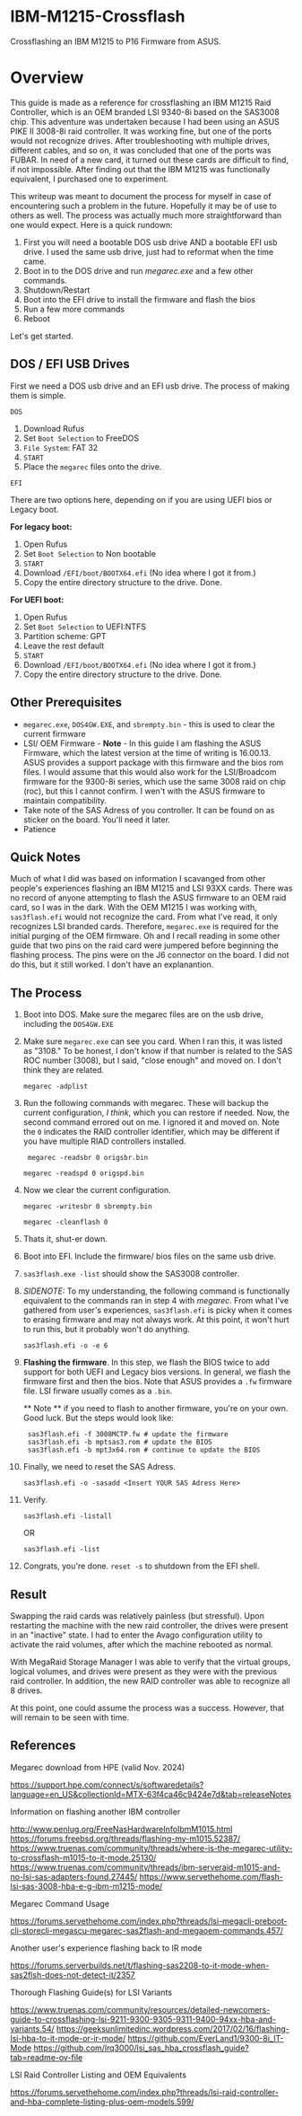 # IBM-M1215-Crossflash
Crossflashing an IBM M1215 to P16 Firmware from ASUS.

# Overview
This guide is made as a reference for crossflashing an IBM M1215 Raid Controller, which is an OEM branded LSI 9340-8i based on the SAS3008 chip. This adventure was undertaken because I had been using an ASUS PIKE II 3008-8i raid controller. It was working fine, but one of the ports would not recognize drives. After troubleshooting with multiple drives, different cables, and so on, it was concluded that one of the ports was FUBAR. In need of a new card, it turned out these cards are difficult to find, if not impossible. After finding out that the IBM M1215 was functionally equivalent, I purchased one to experiment.

This writeup was meant to document the process for myself in case of encountering such a problem in the future. Hopefully it may be of use to others as well. The process was actually much more straightforward than one would expect. Here is a quick rundown:

1. First you will need a bootable DOS usb drive AND a bootable EFI usb drive. I used the same usb drive, just had to reformat when the time came.
2. Boot in to the DOS drive and run _megarec.exe_ and a few other commands.
3. Shutdown/Restart
4. Boot into the EFI drive to install the firmware and flash the bios
5. Run a few more commands
6. Reboot

Let's get started.

## DOS / EFI USB Drives

First we need a DOS usb drive and an EFI usb drive. The process of making them is simple.

` DOS `
1. Download Rufus
2. Set `Boot Selection` to FreeDOS
3. `File System`: FAT 32
4. `START`
5. Place the `megarec` files onto the drive.

`EFI `

There are two options here, depending on if you are using UEFI bios or Legacy boot.

**For legacy boot:**

1. Open Rufus
2. Set `Boot Selection` to Non bootable
3. `START`
4. Download `/EFI/boot/BOOTX64.efi` (No idea where I got it from.)
5. Copy the entire directory structure to the drive. Done.

**For UEFI boot:**
1. Open Rufus
2. Set `Boot Selection` to UEFI:NTFS
3. Partition scheme: GPT
4. Leave the rest default
5. `START`
6. Download `/EFI/boot/BOOTX64.efi` (No idea where I got it from.)
7. Copy the entire directory structure to the drive. Done.
   
## Other Prerequisites

- `megarec.exe`, `DOS4GW.EXE`, and `sbrempty.bin` - this is used to clear the current firmware
- LSI/ OEM Firmware - **Note** - In this guide I am flashing the ASUS Firmware, which the latest version at the time of writing is 16.00.13. ASUS provides a support package with this firmware and the bios rom files. I would assume that this would also work for the LSI/Broadcom firmware for the 9300-8i series, which use the same 3008 raid on chip (roc), but this I cannot confirm. I wen't with the ASUS firmware to maintain compatibility.
- Take note of the SAS Adress of you controller. It can be found on as sticker on the board. You'll need it later.
- Patience

## Quick Notes

Much of what I did was based on information I scavanged from other people's experiences flashing an IBM M1215 and LSI 93XX cards. There was no record of anyone attempting to flash the ASUS firmware to an OEM raid card, so I was in the dark. With the OEM M1215 I was working with, `sas3flash.efi` would not recognize the card. From what I've read, it only recognizes LSI branded cards. Therefore, `megarec.exe` is required for the initial purging of the OEM firmware. Oh and I recall reading in some other guide that two pins on the raid card were jumpered before beginning the flashing process. The pins were on the J6 connector on the board. I did not do this, but it still worked. I don't have an explanantion.

## The Process
1. Boot into DOS. Make sure the megarec files are on the usb drive, including the `DOS4GW.EXE`
2. Make sure `megarec.exe` can see you card. When I ran this, it was listed as "3108." To be honest, I don't know if that number is related to the SAS ROC number (3008), but I said, "close enough" and moved on. I don't think they are related.
   ```
   megarec -adplist
   ```
3. Run the following commands with megarec. These will backup the current configuration, _I think_, which you can restore if needed. Now, the second command errored out on me. I ignored it and moved on. Note the `0` indicates the RAID controller identifier, which may be different if you have multiple RIAD controllers installed.
   ```
    megarec -readsbr 0 origsbr.bin
   ```
   ```
   megarec -readspd 0 origspd.bin
   ```
4. Now we clear the current configuration.
   ```
   megarec -writesbr 0 sbrempty.bin
   ```
   ```
   megarec -cleanflash 0
   ```
5. Thats it, shut-er down.
6. Boot into EFI. Include the firmware/ bios files on the same usb drive.
7. `sas3flash.exe -list` should show the SAS3008 controller.
8. _SIDENOTE:_ To my understanding, the following command is functionally equivalent to the commands ran in step 4 with _megarec_. From what I've gathered from user's experiences, `sas3flash.efi` is picky when it comes to erasing firmware and may not always work. At this point, it won't hurt to run this, but it probably won't do anything.
    ```
    sas3flash.efi -o -e 6
    ```
9. **Flashing the firmware**. In this step, we flash the BIOS twice to add support for both UEFI and Legacy bios versions. In general, we flash the firmware first and then the bios. Note that ASUS provides a `.fw` firmware file. LSI firware usually comes as a `.bin`.

   ** Note **  if you need to flash to another firmware, you're on your own. Good luck. But the steps would look like:
      ```
       sas3flash.efi -f 3008MCTP.fw # update the firmware
       sas3flash.efi -b mptsas3.rom # update the BIOS
       sas3flash.efi -b mpt3x64.rom # continue to update the BIOS
      ```
10. Finally, we need to reset the SAS Adress.
    ```
    sas3flash.efi -o -sasadd <Insert YOUR SAS Adress Here>
    ```
11. Verify.
    ```
    sas3flash.efi -listall
    ```
    OR
    ```
    sas3flash.efi -list
    ```
13. Congrats, you're done. `reset -s` to shutdown from the EFI shell.

## Result
Swapping the raid cards was relatively painless (but stressful). Upon restarting the machine with the new raid controller, the drives were present in an "inactive" state. I had to enter the Avago configuration utility to activate the raid volumes, after which the machine rebooted as normal. 

With MegaRaid Storage Manager I was able to verify that the virtual groups, logical volumes, and drives were present as they were with the previous raid controller. In addition, the new RAID controller was able to recognize all 8 drives. 

At this point, one could assume the process was a success. However, that will remain to be seen with time.

## References

Megarec download from HPE (valid Nov. 2024)

   https://support.hpe.com/connect/s/softwaredetails?language=en_US&collectionId=MTX-63f4ca46c9424e7d&tab=releaseNotes
   
Information on flashing another IBM controller

   http://www.penlug.org/FreeNasHardwareInfoIbmM1015.html
   https://forums.freebsd.org/threads/flashing-my-m1015.52387/
   https://www.truenas.com/community/threads/where-is-the-megarec-utility-to-crossflash-m1015-to-it-mode.25130/
   https://www.truenas.com/community/threads/ibm-serveraid-m1015-and-no-lsi-sas-adapters-found.27445/
   https://www.servethehome.com/flash-lsi-sas-3008-hba-e-g-ibm-m1215-mode/
   
Megarec Command Usage

   https://forums.servethehome.com/index.php?threads/lsi-megacli-preboot-cli-storecli-megascu-megarec-sas2flash-and-megaoem-commands.457/

Another user's experience flashing back to IR mode

   https://forums.serverbuilds.net/t/flashing-sas2208-to-it-mode-when-sas2flsh-does-not-detect-it/2357

Thorough Flashing Guide(s) for LSI Variants

   https://www.truenas.com/community/resources/detailed-newcomers-guide-to-crossflashing-lsi-9211-9300-9305-9311-9400-94xx-hba-and-variants.54/
   https://geeksunlimitedinc.wordpress.com/2017/02/16/flashing-lsi-hba-to-it-mode-or-ir-mode/
   https://github.com/EverLand1/9300-8i_IT-Mode
   https://github.com/lrq3000/lsi_sas_hba_crossflash_guide?tab=readme-ov-file

LSI Raid Controller Listing and OEM Equivalents

   https://forums.servethehome.com/index.php?threads/lsi-raid-controller-and-hba-complete-listing-plus-oem-models.599/
